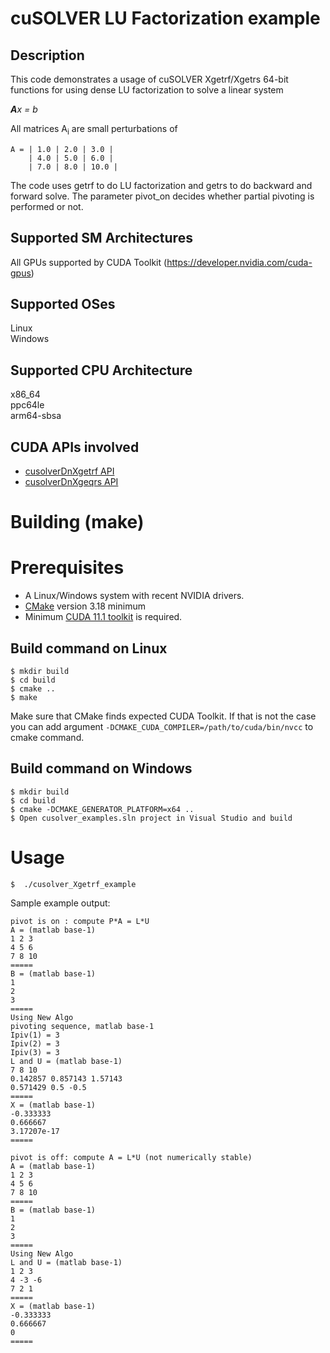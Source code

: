 # cuSOLVER LU Factorization example

## Description

This code demonstrates a usage of cuSOLVER Xgetrf/Xgetrs 64-bit functions for using dense LU factorization to solve a linear system

_**A**x = b_

All matrices A<sub>i</sub> are small perturbations of
```
A = | 1.0 | 2.0 | 3.0 |
    | 4.0 | 5.0 | 6.0 |
    | 7.0 | 8.0 | 10.0 |
```

The code uses getrf to do LU factorization and getrs to do backward and forward solve. The parameter pivot_on decides whether partial pivoting is performed or not.

## Supported SM Architectures

All GPUs supported by CUDA Toolkit (https://developer.nvidia.com/cuda-gpus)  

## Supported OSes

Linux  
Windows

## Supported CPU Architecture

x86_64  
ppc64le  
arm64-sbsa

## CUDA APIs involved
- [cusolverDnXgetrf API](https://docs.nvidia.com/cuda/cusolver/index.html#cusolverDnXgeqrf)
- [cusolverDnXgeqrs API](https://docs.nvidia.com/cuda/cusolver/index.html#cusolverDnXgetrs)

# Building (make)

# Prerequisites
- A Linux/Windows system with recent NVIDIA drivers.
- [CMake](https://cmake.org/download) version 3.18 minimum
- Minimum [CUDA 11.1 toolkit](https://developer.nvidia.com/cuda-downloads) is required.

## Build command on Linux
```
$ mkdir build
$ cd build
$ cmake ..
$ make
```
Make sure that CMake finds expected CUDA Toolkit. If that is not the case you can add argument `-DCMAKE_CUDA_COMPILER=/path/to/cuda/bin/nvcc` to cmake command.

## Build command on Windows
```
$ mkdir build
$ cd build
$ cmake -DCMAKE_GENERATOR_PLATFORM=x64 ..
$ Open cusolver_examples.sln project in Visual Studio and build
```

# Usage
```
$  ./cusolver_Xgetrf_example
```

Sample example output:

```
pivot is on : compute P*A = L*U
A = (matlab base-1)
1 2 3
4 5 6
7 8 10
=====
B = (matlab base-1)
1
2
3
=====
Using New Algo
pivoting sequence, matlab base-1
Ipiv(1) = 3
Ipiv(2) = 3
Ipiv(3) = 3
L and U = (matlab base-1)
7 8 10
0.142857 0.857143 1.57143
0.571429 0.5 -0.5
=====
X = (matlab base-1)
-0.333333
0.666667
3.17207e-17
=====

pivot is off: compute A = L*U (not numerically stable)
A = (matlab base-1)
1 2 3
4 5 6
7 8 10
=====
B = (matlab base-1)
1
2
3
=====
Using New Algo
L and U = (matlab base-1)
1 2 3
4 -3 -6
7 2 1
=====
X = (matlab base-1)
-0.333333
0.666667
0
=====
```
